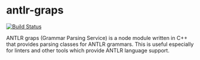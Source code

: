# antlr-graps
[![Build Status](https://travis-ci.org/mike-lischke/antlr-graps.svg?branch=master)](https://travis-ci.org/mike-lischke/antlr-graps)

ANTLR graps (Grammar Parsing Service) is a node module written in C++ that provides parsing classes for ANTLR grammars. This is useful especially for linters and other tools which provide ANTLR language support.

